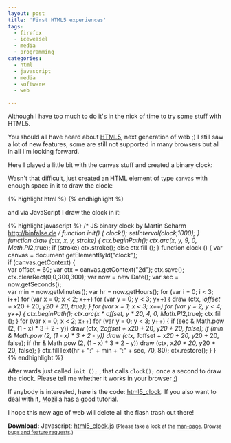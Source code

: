 ```yaml
---
layout: post
title: 'First HTML5 experiences'
tags:
  - firefox
  - iceweasel
  - media
  - programming
categories:
  - html
  - javascript
  - media
  - software
  - web

---
```


Although I have too much to do it's in the nick of time to try some stuff with HTML5.

You should all have heard about <a href="http://dev.w3.org/html5/html-author/">HTML5</a>, next generation of web ;)
I still saw a lot of new features, some are still not supported in many browsers but all in all I'm looking forward.

Here I played a little bit with the canvas stuff and created a binary clock:

<canvas id="clock" width="250" height="100"></canvas> 
<script type="text/javascript" src="/wp-content/uploads/pipapo/scripts/html5_clock.js"></script>
<script type="text/javascript">
//<!--
init();
//-->
</script>

Wasn't that difficult, just created an HTML element of type  `canvas`  with enough space in it to draw the clock:


{% highlight html %}
<canvas id="clock" width="250" height="100"></canvas>
{% endhighlight %}


and via JavaScript I draw the clock in it:


{% highlight javascript %}
/* JS binary clock by Martin Scharm <http://binfalse.de> */
function init()
{
	clock();
	setInterval(clock,1000);
}
function draw (ctx, x, y, stroke)
{
	ctx.beginPath(); 
	ctx.arc(x, y, 9, 0, Math.PI*2,true);
	if (stroke) ctx.stroke();
	else ctx.fill ();
}
function clock ()
{
	var canvas = document.getElementById("clock");  
	if (canvas.getContext)
	{  
		var offset = 60;
		var ctx = canvas.getContext("2d");
		ctx.save();
		ctx.clearRect(0,0,300,300); 
		var now = new Date();
		var sec = now.getSeconds();  
		var min = now.getMinutes(); 
		var hr  = now.getHours(); 
		for (var i = 0; i < 3; i++)
			for (var x = 0; x < 2; x++)
				for (var y = 0; y < 3; y++)
				{
					draw (ctx, i*offset + x*20 + 20, y*20 + 20, true);
				}
				for (var x = 1; x < 3; x++)
					for (var y = 2; y < 4; y++)
					{
						ctx.beginPath();
						ctx.arc(x * offset, y * 20, 4, 0, Math.PI*2,true);
						ctx.fill ();
					}
					for (var x = 0; x < 2; x++)
						for (var y = 0; y < 3; y++)
						{
							if (sec & Math.pow (2, (1 - x) * 3 + 2 - y)) draw (ctx, 2*offset + x*20 + 20, y*20 + 20, false);
							if (min & Math.pow (2, (1 - x) * 3 + 2 - y)) draw (ctx, 1*offset + x*20 + 20, y*20 + 20, false);
							if (hr & Math.pow (2, (1 - x) * 3 + 2 - y)) draw (ctx, x*20 + 20, y*20 + 20, false);
						}
						ctx.fillText(hr + ":" + min + ":" + sec, 70, 80);
					ctx.restore();
	}
}
{% endhighlight %}


After wards just called  `init ();` , that calls  `clock();`  once a second to draw the clock. Please tell me whether it works in your browser ;)

If anybody is interested, here is the code: <a href='/wp-content/uploads/pipapo/scripts/html5_clock.js'>html5_clock</a>.
If you also want to deal with it, <a href="https://developer.mozilla.org/en/Canvas_tutorial">Mozilla</a> has a good tutorial.

I hope this new age of web will delete all the flash trash out there!

<div class="download"><strong>Download:</strong>
Javascript: <a href='/wp-content/uploads/pipapo/scripts/html5_clock.js'>html5_clock.js</a>
<small>(Please take a look at the <a href="/man-page/">man-page</a>. Browse <a href="https://bt.binfalse.de/">bugs and feature requests</a>.)</small>
</div>
